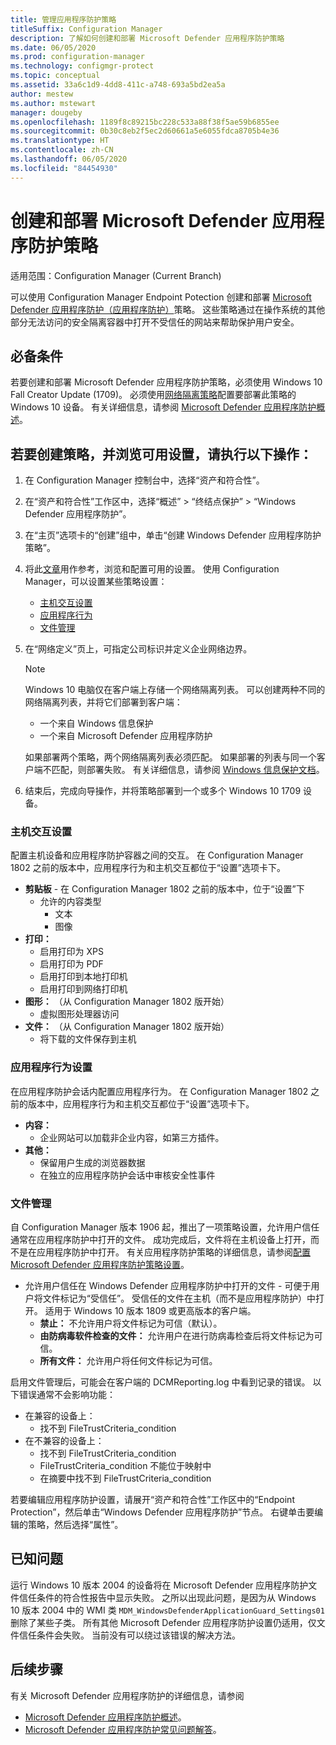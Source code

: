 ```yaml
---
title: 管理应用程序防护策略
titleSuffix: Configuration Manager
description: 了解如何创建和部署 Microsoft Defender 应用程序防护策略
ms.date: 06/05/2020
ms.prod: configuration-manager
ms.technology: configmgr-protect
ms.topic: conceptual
ms.assetid: 33a6c1d9-4dd8-411c-a748-693a5bd2ea5a
author: mestew
ms.author: mstewart
manager: dougeby
ms.openlocfilehash: 1189f8c89215bc228c533a88f38f5ae59b6855ee
ms.sourcegitcommit: 0b30c8eb2f5ec2d60661a5e6055fdca8705b4e36
ms.translationtype: HT
ms.contentlocale: zh-CN
ms.lasthandoff: 06/05/2020
ms.locfileid: "84454930"
---
```

# <a name="create-and-deploy-microsoft-defender-application-guard-policy"></a>创建和部署 Microsoft Defender 应用程序防护策略

适用范围：Configuration Manager (Current Branch)
<!-- 1351960 -->  
可以使用 Configuration Manager Endpoint Potection 创建和部署 [Microsoft Defender 应用程序防护（应用程序防护）](https://docs.microsoft.com/windows/security/threat-protection/microsoft-defender-application-guard/md-app-guard-overview)策略。 这些策略通过在操作系统的其他部分无法访问的安全隔离容器中打开不受信任的网站来帮助保护用户安全。

## <a name="prerequisites"></a>必备条件

若要创建和部署 Microsoft Defender 应用程序防护策略，必须使用 Windows 10 Fall Creator Update (1709)。 必须使用[网络隔离策略](https://docs.microsoft.com/windows/security/threat-protection/microsoft-defender-application-guard/configure-md-app-guard#network-isolation-settings)配置要部署此策略的 Windows 10 设备。 有关详细信息，请参阅 [Microsoft Defender 应用程序防护概述](https://docs.microsoft.com/windows/security/threat-protection/microsoft-defender-application-guard/md-app-guard-overview)。

## <a name="create-a-policy-and-to-browse-the-available-settings"></a>若要创建策略，并浏览可用设置，请执行以下操作：

1. 在 Configuration Manager 控制台中，选择“资产和符合性”。
2. 在“资产和符合性”工作区中，选择“概述” > “终结点保护” > “Windows Defender 应用程序防护”。
3. 在“主页”选项卡的“创建”组中，单击“创建 Windows Defender 应用程序防护策略”。
4. 将此[文章](https://docs.microsoft.com/windows/security/threat-protection/microsoft-defender-application-guard/configure-md-app-guard)用作参考，浏览和配置可用的设置。 使用 Configuration Manager，可以设置某些策略设置：
   - [主机交互设置](#bkmk_HIS)
   - [应用程序行为](#bkmk_ABS)
   - [文件管理](#bkmk_FM)
5. 在“网络定义”页上，可指定公司标识并定义企业网络边界。

    > [!NOTE]
    > Windows 10 电脑仅在客户端上存储一个网络隔离列表。 可以创建两种不同的网络隔离列表，并将它们部署到客户端：
    >
    >  - 一个来自 Windows 信息保护
    >  - 一个来自 Microsoft Defender 应用程序防护
    >
    > 如果部署两个策略，两个网络隔离列表必须匹配。 如果部署的列表与同一个客户端不匹配，则部署失败。 有关详细信息，请参阅 [Windows 信息保护文档](https://docs.microsoft.com/windows/security/information-protection/windows-information-protection/create-wip-policy-using-configmgr)。

6. 结束后，完成向导操作，并将策略部署到一个或多个 Windows 10 1709 设备。

### <a name="host-interaction-settings"></a><a name="bkmk_HIS"></a> 主机交互设置

配置主机设备和应用程序防护容器之间的交互。 在 Configuration Manager 1802 之前的版本中，应用程序行为和主机交互都位于“设置”选项卡下。

- **剪贴板** - 在 Configuration Manager 1802 之前的版本中，位于“设置”下
  - 允许的内容类型
    - 文本
    - 图像
- **打印：**
  - 启用打印为 XPS
  - 启用打印为 PDF
  - 启用打印到本地打印机
  - 启用打印到网络打印机
- **图形：** （从 Configuration Manager 1802 版开始）
  - 虚拟图形处理器访问
- **文件：** （从 Configuration Manager 1802 版开始）
  - 将下载的文件保存到主机

### <a name="application-behavior-settings"></a><a name="bkmk_ABS"></a> 应用程序行为设置

在应用程序防护会话内配置应用程序行为。 在 Configuration Manager 1802 之前的版本中，应用程序行为和主机交互都位于“设置”选项卡下。

- **内容：**
  - 企业网站可以加载非企业内容，如第三方插件。
- **其他：**
  - 保留用户生成的浏览器数据
  - 在独立的应用程序防护会话中审核安全性事件

### <a name="file-management"></a><a name="bkmk_FM"></a> 文件管理
<!--3555858-->
自 Configuration Manager 版本 1906 起，推出了一项策略设置，允许用户信任通常在应用程序防护中打开的文件。 成功完成后，文件将在主机设备上打开，而不是在应用程序防护中打开。 有关应用程序防护策略的详细信息，请参阅[配置 Microsoft Defender 应用程序防护策略设置](https://docs.microsoft.com/windows/security/threat-protection/microsoft-defender-application-guard/configure-md-app-guard)。

- 允许用户信任在 Windows Defender 应用程序防护中打开的文件 - 可便于用户将文件标记为“受信任”。 受信任的文件在主机（而不是应用程序防护）中打开。 适用于 Windows 10 版本 1809 或更高版本的客户端。
  - **禁止：** 不允许用户将文件标记为可信（默认）。
  - **由防病毒软件检查的文件：** 允许用户在进行防病毒检查后将文件标记为可信。
  - **所有文件：** 允许用户将任何文件标记为可信。

启用文件管理后，可能会在客户端的 DCMReporting.log 中看到记录的错误。 以下错误通常不会影响功能： <!--4619457-->

- 在兼容的设备上：
  - 找不到 FileTrustCriteria_condition
- 在不兼容的设备上：
  - 找不到 FileTrustCriteria_condition
  - FileTrustCriteria_condition 不能位于映射中
  - 在摘要中找不到 FileTrustCriteria_condition

若要编辑应用程序防护设置，请展开“资产和符合性”工作区中的“Endpoint Protection”，然后单击“Windows Defender 应用程序防护”节点。 右键单击要编辑的策略，然后选择“属性”。

## <a name="known-issues"></a>已知问题

运行 Windows 10 版本 2004 的设备将在 Microsoft Defender 应用程序防护文件信任条件的符合性报告中显示失败。 之所以出现此问题，是因为从 Windows 10 版本 2004 中的 WMI 类 `MDM_WindowsDefenderApplicationGuard_Settings01` 删除了某些子类。 所有其他 Microsoft Defender 应用程序防护设置仍适用，仅文件信任条件会失败。 当前没有可以绕过该错误的解决方法。 <!--7099444,5946790-->

## <a name="next-steps"></a>后续步骤

有关 Microsoft Defender 应用程序防护的详细信息，请参阅
 - [Microsoft Defender 应用程序防护概述](https://docs.microsoft.com/windows/security/threat-protection/microsoft-defender-application-guard/md-app-guard-overview)。
- [Microsoft Defender 应用程序防护常见问题解答](https://docs.microsoft.com/windows/security/threat-protection/microsoft-defender-application-guard/faq-md-app-guard)。

